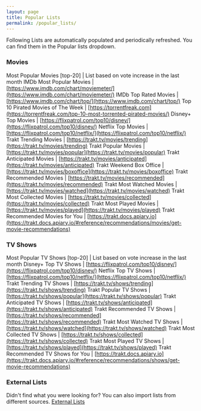 ```yaml
---
layout: page
title: Popular Lists
permalink: /popular_lists/
---
```


Following Lists are automatically populated and periodically refreshed. You can find them in the Popular lists dropdown.

### Movies 

Most Popular Movies [top-20] | List based on vote increase in the last month
IMDb Most Popular Movies | [https://www.imdb.com/chart/moviemeter/](https://www.imdb.com/chart/moviemeter/)
IMDb Top Rated Movies | [https://www.imdb.com/chart/top/](https://www.imdb.com/chart/top/)
Top 10 Pirated Movies of The Week | [https://torrentfreak.com](https://torrentfreak.com/top-10-most-torrented-pirated-movies/)
Disney+ Top Movies | [https://flixpatrol.com/top10/disney/](https://flixpatrol.com/top10/disney/)
Netflix Top Movies | [https://flixpatrol.com/top10/netflix/](https://flixpatrol.com/top10/netflix/)
Trakt Trending Movies | [https://trakt.tv/movies/trending](https://trakt.tv/movies/trending)
Trakt Popular Movies | [https://trakt.tv/movies/popular](https://trakt.tv/movies/popular)
Trakt Anticipated Movies | [https://trakt.tv/movies/anticipated](https://trakt.tv/movies/anticipated)
Trakt Weekend Box Office | [https://trakt.tv/movies/boxoffice](https://trakt.tv/movies/boxoffice)
Trakt Recommended Movies | [https://trakt.tv/movies/recommended](https://trakt.tv/movies/recommended)
Trakt Most Watched Movies | [https://trakt.tv/movies/watched](https://trakt.tv/movies/watched)
Trakt Most Collected Movies | [https://trakt.tv/movies/collected](https://trakt.tv/movies/collected)
Trakt Most Played Movies | [https://trakt.tv/movies/played](https://trakt.tv/movies/played)
Trakt Recommended Movies for You | [https://trakt.docs.apiary.io](https://trakt.docs.apiary.io/#reference/recommendations/movies/get-movie-recommendations)

### TV Shows 

Most Popular TV Shows [top-20] | List based on vote increase in the last month
Disney+ Top TV Shows | [https://flixpatrol.com/top10/disney/](https://flixpatrol.com/top10/disney/)
Netflix Top TV Shows | [https://flixpatrol.com/top10/netflix/](https://flixpatrol.com/top10/netflix/)
Trakt Trending TV Shows | [https://trakt.tv/shows/trending](https://trakt.tv/shows/trending)
Trakt Popular TV Shows | [https://trakt.tv/shows/popular](https://trakt.tv/shows/popular)
Trakt Anticipated TV Shows | [https://trakt.tv/shows/anticipated](https://trakt.tv/shows/anticipated)
Trakt Recommended TV Shows | [https://trakt.tv/shows/recommended](https://trakt.tv/shows/recommended)
Trakt Most Watched TV Shows | [https://trakt.tv/shows/watched](https://trakt.tv/shows/watched)
Trakt Most Collected TV Shows | [https://trakt.tv/shows/collected](https://trakt.tv/shows/collected)
Trakt Most Played TV Shows | [https://trakt.tv/shows/played](https://trakt.tv/shows/played)
Trakt Recommended TV Shows for You | [https://trakt.docs.apiary.io](https://trakt.docs.apiary.io/#reference/recommendations/shows/get-movie-recommendations)





### External Lists

Didn't find what you were looking for? You can also import lists from different sources. [External Lists](/external_lists)
